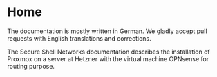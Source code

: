 # Home

The documentation is mostly written in German. We gladly accept pull requests with English translations and corrections.

The Secure Shell Networks documentation describes the installation of Proxmox on a server at Hetzner with the virtual machine OPNsense for routing purpose.
